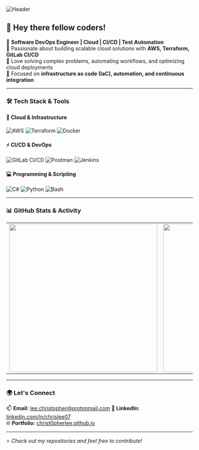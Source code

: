 ![Header](https://capsule-render.vercel.app/api?type=waving&color=0:0d1117,100:0d1117&height=200&section=header&text=Christopher%20Lee&fontSize=40&fontColor=white)

## 👋 Hey there fellow coders!

🚀 **Software DevOps Engineer | Cloud | CI/CD | Test Automation**  
🔹 Passionate about building scalable cloud solutions with **AWS, Terraform, GitLab CI/CD**  
🔹 Love solving complex problems, automating workflows, and optimizing cloud deployments  
🔹 Focused on **infrastructure as code (IaC), automation, and continuous integration**  

---

### 🛠 Tech Stack & Tools

#### **🚀 Cloud & Infrastructure**
![AWS](https://img.shields.io/badge/AWS-232F3E?style=for-the-badge&logo=amazon-aws&logoColor=white)
![Terraform](https://img.shields.io/badge/Terraform-7B42BC?style=for-the-badge&logo=terraform&logoColor=white)
![Docker](https://img.shields.io/badge/Docker-2496ED?style=for-the-badge&logo=docker&logoColor=white)

#### **⚡ CI/CD & DevOps**
![GitLab CI/CD](https://img.shields.io/badge/GitLab%20CI%2FCD-FC6D26?style=for-the-badge&logo=gitlab&logoColor=white)
![Postman](https://img.shields.io/badge/Postman-FF6C37?style=for-the-badge&logo=postman&logoColor=white)
![Jenkins](https://img.shields.io/badge/Jenkins-D24939?style=for-the-badge&logo=jenkins&logoColor=white)

#### **💻 Programming & Scripting**
![C#](https://img.shields.io/badge/C%23-239120?style=for-the-badge&logo=c-sharp&logoColor=white)
![Python](https://img.shields.io/badge/Python-3776AB?style=for-the-badge&logo=python&logoColor=white)
![Bash](https://img.shields.io/badge/Bash-4EAA25?style=for-the-badge&logo=gnu-bash&logoColor=white)

---

### 📊 GitHub Stats & Activity

<table>
<tr>
<td>
<img src="https://github-readme-stats.vercel.app/api?username=christ0pherlee&show_icons=true&theme=github_dark&hide=issues,contribs" width="400px">
</td>
<td>
<img src="https://github-readme-streak-stats.herokuapp.com/?user=christ0pherlee&theme=github-dark-blue" width="400px">
</td>
</tr>
</table>

---

### 🌍 Let's Connect

📫 **Email:** lee.christopher@protonmail.com 
🔗 **LinkedIn:** [linkedin.com/in/chrislee07](https://linkedin.com/in/christ0pherlee)  
🌐 **Portfolio:** [christ0pherlee.github.io](https://christ0pherlee.github.io)  

---

⭐️ *Check out my repositories and feel free to contribute!*
